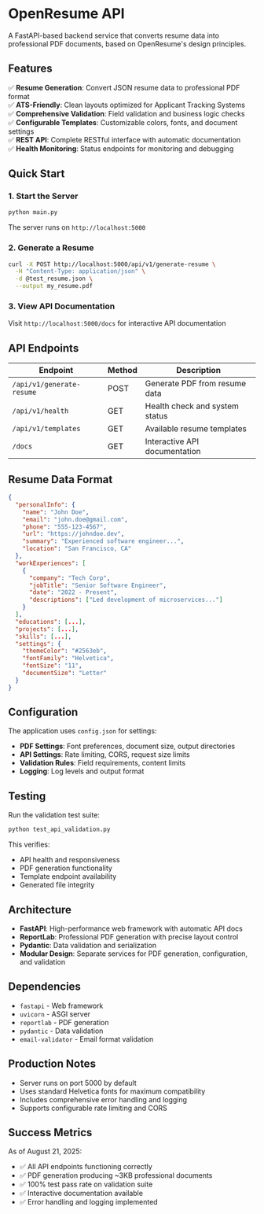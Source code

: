 # OpenResume API

A FastAPI-based backend service that converts resume data into professional PDF documents, based on OpenResume's design principles.

## Features

✅ **Resume Generation**: Convert JSON resume data to professional PDF format  
✅ **ATS-Friendly**: Clean layouts optimized for Applicant Tracking Systems  
✅ **Comprehensive Validation**: Field validation and business logic checks  
✅ **Configurable Templates**: Customizable colors, fonts, and document settings  
✅ **REST API**: Complete RESTful interface with automatic documentation  
✅ **Health Monitoring**: Status endpoints for monitoring and debugging  

## Quick Start

### 1. Start the Server
```bash
python main.py
```
The server runs on `http://localhost:5000`

### 2. Generate a Resume
```bash
curl -X POST http://localhost:5000/api/v1/generate-resume \
  -H "Content-Type: application/json" \
  -d @test_resume.json \
  --output my_resume.pdf
```

### 3. View API Documentation
Visit `http://localhost:5000/docs` for interactive API documentation

## API Endpoints

| Endpoint | Method | Description |
|----------|--------|-------------|
| `/api/v1/generate-resume` | POST | Generate PDF from resume data |
| `/api/v1/health` | GET | Health check and system status |
| `/api/v1/templates` | GET | Available resume templates |
| `/docs` | GET | Interactive API documentation |

## Resume Data Format

```json
{
  "personalInfo": {
    "name": "John Doe",
    "email": "john.doe@gmail.com",
    "phone": "555-123-4567",
    "url": "https://johndoe.dev",
    "summary": "Experienced software engineer...",
    "location": "San Francisco, CA"
  },
  "workExperiences": [
    {
      "company": "Tech Corp",
      "jobTitle": "Senior Software Engineer",
      "date": "2022 - Present",
      "descriptions": ["Led development of microservices..."]
    }
  ],
  "educations": [...],
  "projects": [...],
  "skills": [...],
  "settings": {
    "themeColor": "#2563eb",
    "fontFamily": "Helvetica",
    "fontSize": "11",
    "documentSize": "Letter"
  }
}
```

## Configuration

The application uses `config.json` for settings:

- **PDF Settings**: Font preferences, document size, output directories
- **API Settings**: Rate limiting, CORS, request size limits
- **Validation Rules**: Field requirements, content limits
- **Logging**: Log levels and output format

## Testing

Run the validation test suite:
```bash
python test_api_validation.py
```

This verifies:
- API health and responsiveness
- PDF generation functionality
- Template endpoint availability
- Generated file integrity

## Architecture

- **FastAPI**: High-performance web framework with automatic API docs
- **ReportLab**: Professional PDF generation with precise layout control
- **Pydantic**: Data validation and serialization
- **Modular Design**: Separate services for PDF generation, configuration, and validation

## Dependencies

- `fastapi` - Web framework
- `uvicorn` - ASGI server
- `reportlab` - PDF generation
- `pydantic` - Data validation
- `email-validator` - Email format validation

## Production Notes

- Server runs on port 5000 by default
- Uses standard Helvetica fonts for maximum compatibility
- Includes comprehensive error handling and logging
- Supports configurable rate limiting and CORS

## Success Metrics

As of August 21, 2025:
- ✅ All API endpoints functioning correctly
- ✅ PDF generation producing ~3KB professional documents
- ✅ 100% test pass rate on validation suite
- ✅ Interactive documentation available
- ✅ Error handling and logging implemented